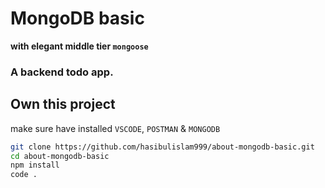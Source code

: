 # MongoDB basic

**with elegant middle tier `mongoose`**

### A backend todo app.

## Own this project
make sure have installed `VSCODE`, `POSTMAN` & `MONGODB`
```bash
git clone https://github.com/hasibulislam999/about-mongodb-basic.git
cd about-mongodb-basic
npm install
code .
```
